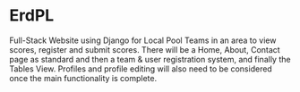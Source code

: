 # ErdPL
Full-Stack Website using Django for Local Pool Teams in an area to view scores, register and submit scores. There will be a Home, About, Contact page as standard and then a team & user registration system, and finally the Tables View. Profiles and profile editing will also need to be considered once the main functionality is complete.
